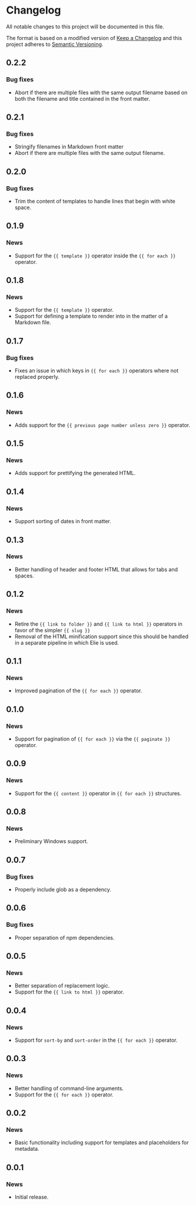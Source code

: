 # Changelog

All notable changes to this project will be documented in this file.

The format is based on a modified version of [Keep a Changelog](http://keepachangelog.com/en/1.0.0/) and this project adheres to [Semantic Versioning](http://semver.org/spec/v2.0.0.html).

## 0.2.2

### Bug fixes

* Abort if there are multiple files with the same output filename based on both the filename and title contained in the front matter.

## 0.2.1

### Bug fixes

* Stringify filenames in Markdown front matter
* Abort if there are multiple files with the same output filename.

## 0.2.0

### Bug fixes

* Trim the content of templates to handle lines that begin with white space.

## 0.1.9

### News

* Support for the `{{ template }}` operator inside the `{{ for each }}` operator.

## 0.1.8

### News

* Support for the `{{ template }}` operator.
* Support for defining a template to render into in the matter of a Markdown file.

## 0.1.7

### Bug fixes

* Fixes an issue in which keys in `{{ for each }}` operators where not replaced properly.

## 0.1.6

### News

* Adds support for the `{{ previous page number unless zero }}` operator.

## 0.1.5

### News

* Adds support for prettifying the generated HTML.

## 0.1.4

### News

* Support sorting of dates in front matter.

## 0.1.3

### News

* Better handling of header and footer HTML that allows for tabs and spaces.

## 0.1.2

### News

* Retire the `{{ link to folder }}` and `{{ link to html }}` operators in favor of the simpler `{{ slug }}`
* Removal of the HTML minification support since this should be handled in a separate pipeline in which Elie is used.

## 0.1.1

### News

* Improved pagination of the `{{ for each }}` operator.

## 0.1.0

### News

* Support for pagination of `{{ for each }}` via the `{{ paginate }}` operator.

## 0.0.9

### News

* Support for the `{{ content }}` operator in `{{ for each }}` structures.

## 0.0.8

### News

* Preliminary Windows support.

## 0.0.7

### Bug fixes

* Properly include glob as a dependency.

## 0.0.6

### Bug fixes

* Proper separation of npm dependencies.

## 0.0.5

### News

* Better separation of replacement logic.
* Support for the `{{ link to html }}` operator.

## 0.0.4

### News

* Support for `sort-by` and `sort-order` in the `{{ for each }}` operator.

## 0.0.3

### News

* Better handling of command-line arguments.
* Support for the `{{ for each }}` operator.

## 0.0.2

### News

* Basic functionality including support for templates and placeholders for metadata.

## 0.0.1

### News

* Initial release.